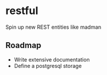 # restful

Spin up new REST entities like madman

## Roadmap

- Write extensive documentation
- Define a postgresql storage
